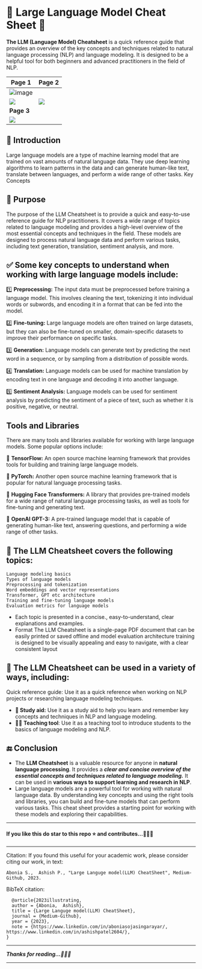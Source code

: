 # 💁 Large Language Model Cheat Sheet 📝

**The LLM (Language Model) Cheatsheet** is a quick reference guide that provides an overview of the key concepts and techniques related to natural language processing (NLP) and language modeling. It is designed to be a helpful tool for both beginners and advanced practitioners in the field of NLP.

| Page 1                                                       | Page 2                                                       |
| ------------------------------------------------------------ | ------------------------------------------------------------ |
| ![image](https://github.com/Blass2000/Large-Language-Models-/assets/89789502/6ca572c3-0d9f-4feb-b191-908ebcaae7ae)
![](https://raw.githubusercontent.com/ashishpatel26/CheatSheet-LLM/main/Images/Slide1.PNG) | ![](https://raw.githubusercontent.com/ashishpatel26/CheatSheet-LLM/main/Images/Slide2.PNG) |
| **Page 3**                                                   |                                                              |
| ![](https://raw.githubusercontent.com/ashishpatel26/CheatSheet-LLM/main/Images/Slide3.PNG) |                                                              |




## :information_desk_person: Introduction

Large language models are a type of machine learning model that are trained on vast amounts of natural language data. They use deep learning algorithms to learn patterns in the data and can generate human-like text, translate between languages, and perform a wide range of other tasks.
Key Concepts

## 🎯 Purpose

The purpose of the LLM Cheatsheet is to provide a quick and easy-to-use reference guide for NLP practitioners. It covers a wide range of topics related to language modeling and provides a high-level overview of the most essential concepts and techniques in the field. These models are designed to process natural language data and perform various tasks, including text generation, translation, sentiment analysis, and more.

## ✅ Some key concepts to understand when working with large language models include:

1️⃣ **Preprocessing:** The input data must be preprocessed before training a language model. This involves cleaning the text, tokenizing it into individual words or subwords, and encoding it in a format that can be fed into the model.

2️⃣ **Fine-tuning:** Large language models are often trained on large datasets, but they can also be fine-tuned on smaller, domain-specific datasets to improve their performance on specific tasks.

3️⃣ **Generation:** Language models can generate text by predicting the next word in a sequence, or by sampling from a distribution of possible words.

4️⃣ **Translation:** Language models can be used for machine translation by encoding text in one language and decoding it into another language.

5️⃣ **Sentiment Analysis:** Language models can be used for sentiment analysis by predicting the sentiment of a piece of text, such as whether it is positive, negative, or neutral.

## Tools and Libraries

There are many tools and libraries available for working with large language models. Some popular options include:

🔰 **TensorFlow:** An open source machine learning framework that provides tools for building and training large language models.

🔰 **PyTorch:** Another open source machine learning framework that is popular for natural language processing tasks.

🔰 **Hugging Face Transformers:** A library that provides pre-trained models for a wide range of natural language processing tasks, as well as tools for fine-tuning and generating text.

🔰 **OpenAI GPT-3:** A pre-trained language model that is capable of generating human-like text, answering questions, and performing a wide range of other tasks.


## 📝 The LLM Cheatsheet covers the following topics:

```Text
Language modeling basics
Types of language models
Preprocessing and tokenization
Word embeddings and vector representations
Transformer, GPT etc architecture
Training and fine-tuning language models
Evaluation metrics for language models
```

- Each topic is presented in a concise., easy-to-understand, clear explanations and examples.
- Format The LLM Cheatsheet is a single-page PDF document that can be easily printed or saved offline and model evaluation architecture training is designed to be visually appealing and easy to navigate, with a clear consistent layout

## 📃 The LLM Cheatsheet can be used in a variety of ways, including:

Quick reference guide: Use it as a quick reference when working on NLP projects or researching language modeling techniques.

- **🏫 Study aid:** Use it as a study aid to help you learn and remember key concepts and techniques in NLP and language modeling.
- 🧑‍🏫 **Teaching tool**: Use it as a teaching tool to introduce students to the basics of language modeling and NLP.


## 🔚 Conclusion

- The **LLM Cheatsheet** is a valuable resource for anyone in **natural language processing**. It provides a ***clear and concise overview of the essential concepts and techniques related to language modeling.*** It can be used in **various ways to support learning and research in NLP**.
- Large language models are a powerful tool for working with natural language data. By understanding key concepts and using the right tools and libraries, you can build and fine-tune models that can perform various tasks. This cheat sheet provides a starting point for working with these models and exploring their capabilities.

---

#### **If you like this do star to this repo ⭐ and contributes...💁💁💁**

---
Citation: If you found this useful for your academic work, please consider citing our work, in text:

```Abonia S.,  Ashish P., "Large Languge model(LLM) CheatSheet", Medium-Github, 2023.```

BibTeX citation:

```
  @article{2023illustrating,
  author = {Abonia,  Ashish},
  title = {Large Languge model(LLM) CheatSheet},
  journal = {Medium-Github},
  year = {2023},
  note = {https://www.linkedin.com/in/aboniasojasingarayar/, https://www.linkedin.com/in/ashishpatel2604/},
}
```

---

***Thanks for reading...🙏🙏🙏***

---
